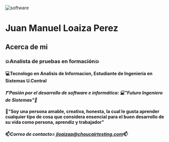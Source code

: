 ![software](https://user-images.githubusercontent.com/64228611/80664710-1957d680-8a5d-11ea-8048-5011b26bcda7.png)
# Juan Manuel Loaiza Perez

## __Acerca de mi__

### :boom:Analista de pruebas en formación:boom:

#### :computer:Tecnologo en Analisis de Informacion, Estudiante de Ingenieria en Sistemas U.Central

#### _:exclamation:"Pasión por el desarrollo de software e informática:_ _:computer:**"Futuro Ingeniero de Sistemas"**:electric_plug:_

#### :pushpin:"Soy una persona amable, creativa, honesta, la cual le gusta aprender cualquier tipo de cosa que considera ensencial para el buen desarrollo de su vida como persona, aprendiz y trabajador"
#### :mailbox:_**Correo de contacto= jloaizap@choucairtesting.com**_:mailbox:

